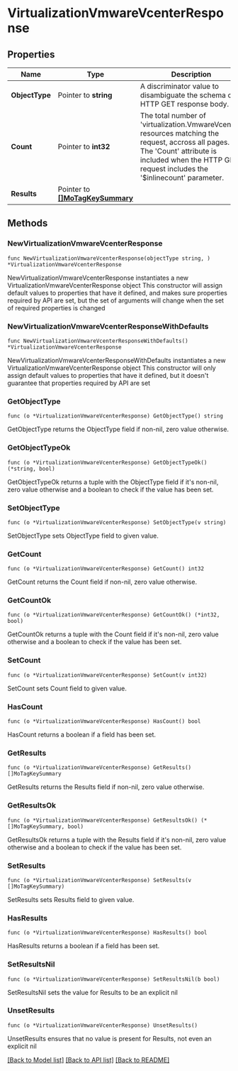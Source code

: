 # VirtualizationVmwareVcenterResponse

## Properties

Name | Type | Description | Notes
------------ | ------------- | ------------- | -------------
**ObjectType** | Pointer to **string** | A discriminator value to disambiguate the schema of a HTTP GET response body. | 
**Count** | Pointer to **int32** | The total number of &#39;virtualization.VmwareVcenter&#39; resources matching the request, accross all pages. The &#39;Count&#39; attribute is included when the HTTP GET request includes the &#39;$inlinecount&#39; parameter. | [optional] 
**Results** | Pointer to [**[]MoTagKeySummary**](MoTagKeySummary.md) |  | [optional] 

## Methods

### NewVirtualizationVmwareVcenterResponse

`func NewVirtualizationVmwareVcenterResponse(objectType string, ) *VirtualizationVmwareVcenterResponse`

NewVirtualizationVmwareVcenterResponse instantiates a new VirtualizationVmwareVcenterResponse object
This constructor will assign default values to properties that have it defined,
and makes sure properties required by API are set, but the set of arguments
will change when the set of required properties is changed

### NewVirtualizationVmwareVcenterResponseWithDefaults

`func NewVirtualizationVmwareVcenterResponseWithDefaults() *VirtualizationVmwareVcenterResponse`

NewVirtualizationVmwareVcenterResponseWithDefaults instantiates a new VirtualizationVmwareVcenterResponse object
This constructor will only assign default values to properties that have it defined,
but it doesn't guarantee that properties required by API are set

### GetObjectType

`func (o *VirtualizationVmwareVcenterResponse) GetObjectType() string`

GetObjectType returns the ObjectType field if non-nil, zero value otherwise.

### GetObjectTypeOk

`func (o *VirtualizationVmwareVcenterResponse) GetObjectTypeOk() (*string, bool)`

GetObjectTypeOk returns a tuple with the ObjectType field if it's non-nil, zero value otherwise
and a boolean to check if the value has been set.

### SetObjectType

`func (o *VirtualizationVmwareVcenterResponse) SetObjectType(v string)`

SetObjectType sets ObjectType field to given value.


### GetCount

`func (o *VirtualizationVmwareVcenterResponse) GetCount() int32`

GetCount returns the Count field if non-nil, zero value otherwise.

### GetCountOk

`func (o *VirtualizationVmwareVcenterResponse) GetCountOk() (*int32, bool)`

GetCountOk returns a tuple with the Count field if it's non-nil, zero value otherwise
and a boolean to check if the value has been set.

### SetCount

`func (o *VirtualizationVmwareVcenterResponse) SetCount(v int32)`

SetCount sets Count field to given value.

### HasCount

`func (o *VirtualizationVmwareVcenterResponse) HasCount() bool`

HasCount returns a boolean if a field has been set.

### GetResults

`func (o *VirtualizationVmwareVcenterResponse) GetResults() []MoTagKeySummary`

GetResults returns the Results field if non-nil, zero value otherwise.

### GetResultsOk

`func (o *VirtualizationVmwareVcenterResponse) GetResultsOk() (*[]MoTagKeySummary, bool)`

GetResultsOk returns a tuple with the Results field if it's non-nil, zero value otherwise
and a boolean to check if the value has been set.

### SetResults

`func (o *VirtualizationVmwareVcenterResponse) SetResults(v []MoTagKeySummary)`

SetResults sets Results field to given value.

### HasResults

`func (o *VirtualizationVmwareVcenterResponse) HasResults() bool`

HasResults returns a boolean if a field has been set.

### SetResultsNil

`func (o *VirtualizationVmwareVcenterResponse) SetResultsNil(b bool)`

 SetResultsNil sets the value for Results to be an explicit nil

### UnsetResults
`func (o *VirtualizationVmwareVcenterResponse) UnsetResults()`

UnsetResults ensures that no value is present for Results, not even an explicit nil

[[Back to Model list]](../README.md#documentation-for-models) [[Back to API list]](../README.md#documentation-for-api-endpoints) [[Back to README]](../README.md)


